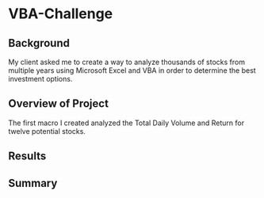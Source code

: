 # VBA-Challenge

## Background
My client asked me to create a way to analyze thousands of stocks from multiple years using Microsoft Excel and VBA in order to determine the best investment options. 

## Overview of Project
The first macro I created analyzed the Total Daily Volume and Return for twelve potential stocks. 


## Results


## Summary

